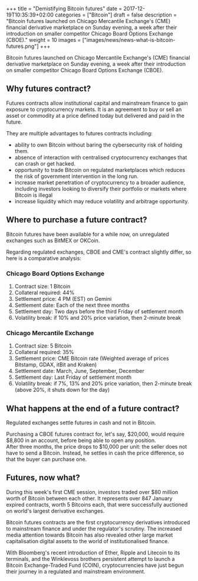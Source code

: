 +++
title = "Demistifying Bitcoin futures"
date = 2017-12-19T10:35:39+02:00
categories = ["Bitcoin"]
draft = false
description = "Bitcoin futures launched on Chicago Mercantile Exchange's (CME) financial derivative marketplace on Sunday evening, a week after their introduction on smaller competitor Chicago Board Options Exchange (CBOE)."
weight = 10
images = ["images/news/news-what-is-bitcoin-futures.png"]
+++

Bitcoin futures launched on Chicago Mercantile Exchange's (CME) financial derivative marketplace on Sunday evening, a week after their introduction on smaller competitor Chicago Board Options Exchange (CBOE).

## Why futures contract?

Futures contracts allow institutional capital and mainstream finance to gain exposure to cryptocurrency markets.
It is an agreement to buy or sell an asset or commodity at a price defined today but delivered and paid in the future.

They are multiple advantages to futures contracts including:

* ability to own Bitcoin without baring the cybersecurity risk of holding them.
* absence of interaction with centralised cryptocurrency exchanges that can crash or get hacked.
* opportunity to trade Bitcoin on regulated marketplaces which reduces the risk of government intervention in the long run.
* increase market penetration of cryptocurrency to a broader audience, including investors looking to diversify their portfolio or markets where Bitcoin is illegal
* increase liquidity which may reduce volatility and arbitrage opportunity.


## Where to purchase a future contract?

Bitcoin futures have been available for a while now, on unregulated exchanges such as BitMEX or OKCoin.

Regarding regulated exchanges, CBOE and CME's contract slightly differ, so here is a comparative analysis:

### Chicago Board Options Exchange

1. Contract size: 1 Bitcoin
2. Collateral required: 44%
3. Settlement price: 4 PM (EST) on Gemini
4. Settlement date: Each of the next three months
5. Settlement day:  Two days before the third Friday of settlement month
6. Volatility break: if 10% and 20% price variation, then 2-minute break

### Chicago Mercantile Exchange

1. Contract size: 5 Bitcoin
2. Collateral required: 35%
3. Settlement price: CME Bitcoin rate (Weighted average of prices Bitstamp, GDAX, itBit and Kraken)
4. Settlement date: March, June, September, December
5. Settlement day:  Last Friday of settlement month
6. Volatility break: if 7%, 13% and 20% price variation, then 2-minute break (above 20%, it shuts down for the day)

## What happens at the end of a future contract?

Regulated exchanges settle futures in cash and not in Bitcoin. 
 
Purchasing a CBOE futures contract for, let's say, $20,000, would require $8,800 in an account, before being able to open any position.  
After three months, the price drops to $10,000 per unit: the seller does not have to send a Bitcoin. Instead, he settles in cash the price difference, so that the buyer can purchase one.

## Futures, now what?

During this week's first CME session, investors traded over $80 million worth of Bitcoin between each other.
It represents over 847 January expired contracts, worth 5 Bitcoins each, that were successfully auctioned on world's largest derivative exchanges.

Bitcoin futures contracts are the first cryptocurrency derivatives introduced to mainstream finance and under the regulator's scrutiny. 
The increased media attention towards Bitcoin has also revealed other large market capitalisation digital assets to the world of institutionalised finance. 

With Bloomberg's recent introduction of Ether, Ripple and Litecoin to its terminals, and the Winklevoss brothers persistent attempt to launch a Bitcoin Exchange-Traded Fund (COIN), cryptocurrencies have just begun their journey in a regulated and mainstream environment.
